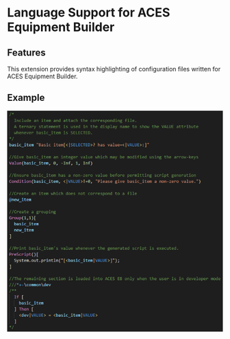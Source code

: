 # Language Support for ACES Equipment Builder

## Features

This extension provides syntax highlighting of configuration files written for ACES Equipment Builder.

## Example

![Example](https://github.com/automatic-controls/vscode-aces-equipment-builder/blob/main/images/example.png?raw=true)
